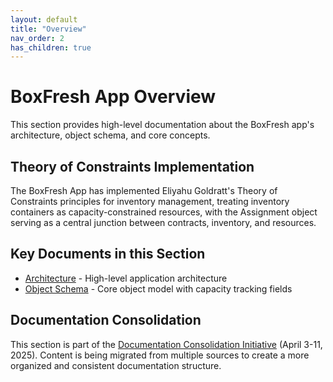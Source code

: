 ```yaml
---
layout: default
title: "Overview"
nav_order: 2
has_children: true
---
```


# BoxFresh App Overview

This section provides high-level documentation about the BoxFresh app's architecture, object schema, and core concepts.

## Theory of Constraints Implementation

The BoxFresh App has implemented Eliyahu Goldratt's Theory of Constraints principles for inventory management, treating inventory containers as capacity-constrained resources, with the Assignment object serving as a central junction between contracts, inventory, and resources.

## Key Documents in this Section

- [Architecture](./architecture.md) - High-level application architecture
- [Object Schema](./schema.md) - Core object model with capacity tracking fields

## Documentation Consolidation

This section is part of the [Documentation Consolidation Initiative](../consolidation/index.md) (April 3-11, 2025). Content is being migrated from multiple sources to create a more organized and consistent documentation structure. 
